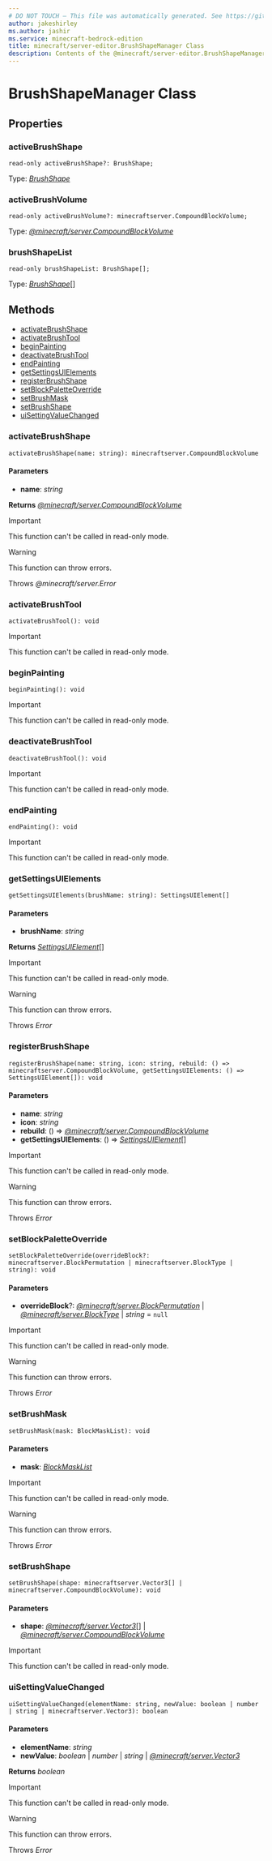 ```yaml
---
# DO NOT TOUCH — This file was automatically generated. See https://github.com/mojang/minecraftapidocsgenerator to modify descriptions, examples, etc.
author: jakeshirley
ms.author: jashir
ms.service: minecraft-bedrock-edition
title: minecraft/server-editor.BrushShapeManager Class
description: Contents of the @minecraft/server-editor.BrushShapeManager class.
---
```

# BrushShapeManager Class

## Properties

### **activeBrushShape**
`read-only activeBrushShape?: BrushShape;`

Type: [*BrushShape*](BrushShape.md)

### **activeBrushVolume**
`read-only activeBrushVolume?: minecraftserver.CompoundBlockVolume;`

Type: [*@minecraft/server.CompoundBlockVolume*](../../minecraft/server/CompoundBlockVolume.md)

### **brushShapeList**
`read-only brushShapeList: BrushShape[];`

Type: [*BrushShape*](BrushShape.md)[]

## Methods
- [activateBrushShape](#activatebrushshape)
- [activateBrushTool](#activatebrushtool)
- [beginPainting](#beginpainting)
- [deactivateBrushTool](#deactivatebrushtool)
- [endPainting](#endpainting)
- [getSettingsUIElements](#getsettingsuielements)
- [registerBrushShape](#registerbrushshape)
- [setBlockPaletteOverride](#setblockpaletteoverride)
- [setBrushMask](#setbrushmask)
- [setBrushShape](#setbrushshape)
- [uiSettingValueChanged](#uisettingvaluechanged)

### **activateBrushShape**
`
activateBrushShape(name: string): minecraftserver.CompoundBlockVolume
`

#### **Parameters**
- **name**: *string*

**Returns** [*@minecraft/server.CompoundBlockVolume*](../../minecraft/server/CompoundBlockVolume.md)

> [!IMPORTANT]
> This function can't be called in read-only mode.

> [!WARNING]
> This function can throw errors.
>
> Throws *@minecraft/server.Error*

### **activateBrushTool**
`
activateBrushTool(): void
`

> [!IMPORTANT]
> This function can't be called in read-only mode.

### **beginPainting**
`
beginPainting(): void
`

> [!IMPORTANT]
> This function can't be called in read-only mode.

### **deactivateBrushTool**
`
deactivateBrushTool(): void
`

> [!IMPORTANT]
> This function can't be called in read-only mode.

### **endPainting**
`
endPainting(): void
`

> [!IMPORTANT]
> This function can't be called in read-only mode.

### **getSettingsUIElements**
`
getSettingsUIElements(brushName: string): SettingsUIElement[]
`

#### **Parameters**
- **brushName**: *string*

**Returns** [*SettingsUIElement*](SettingsUIElement.md)[]

> [!IMPORTANT]
> This function can't be called in read-only mode.

> [!WARNING]
> This function can throw errors.
>
> Throws *Error*

### **registerBrushShape**
`
registerBrushShape(name: string, icon: string, rebuild: () => minecraftserver.CompoundBlockVolume, getSettingsUIElements: () => SettingsUIElement[]): void
`

#### **Parameters**
- **name**: *string*
- **icon**: *string*
- **rebuild**: () => [*@minecraft/server.CompoundBlockVolume*](../../minecraft/server/CompoundBlockVolume.md)
- **getSettingsUIElements**: () => [*SettingsUIElement*](SettingsUIElement.md)[]

> [!IMPORTANT]
> This function can't be called in read-only mode.

> [!WARNING]
> This function can throw errors.
>
> Throws *Error*

### **setBlockPaletteOverride**
`
setBlockPaletteOverride(overrideBlock?: minecraftserver.BlockPermutation | minecraftserver.BlockType | string): void
`

#### **Parameters**
- **overrideBlock**?: [*@minecraft/server.BlockPermutation*](../../minecraft/server/BlockPermutation.md) | [*@minecraft/server.BlockType*](../../minecraft/server/BlockType.md) | *string* = `null`

> [!IMPORTANT]
> This function can't be called in read-only mode.

> [!WARNING]
> This function can throw errors.
>
> Throws *Error*

### **setBrushMask**
`
setBrushMask(mask: BlockMaskList): void
`

#### **Parameters**
- **mask**: [*BlockMaskList*](BlockMaskList.md)

> [!IMPORTANT]
> This function can't be called in read-only mode.

> [!WARNING]
> This function can throw errors.
>
> Throws *Error*

### **setBrushShape**
`
setBrushShape(shape: minecraftserver.Vector3[] | minecraftserver.CompoundBlockVolume): void
`

#### **Parameters**
- **shape**: [*@minecraft/server.Vector3*](../../minecraft/server/Vector3.md)[] | [*@minecraft/server.CompoundBlockVolume*](../../minecraft/server/CompoundBlockVolume.md)

> [!IMPORTANT]
> This function can't be called in read-only mode.

### **uiSettingValueChanged**
`
uiSettingValueChanged(elementName: string, newValue: boolean | number | string | minecraftserver.Vector3): boolean
`

#### **Parameters**
- **elementName**: *string*
- **newValue**: *boolean* | *number* | *string* | [*@minecraft/server.Vector3*](../../minecraft/server/Vector3.md)

**Returns** *boolean*

> [!IMPORTANT]
> This function can't be called in read-only mode.

> [!WARNING]
> This function can throw errors.
>
> Throws *Error*

